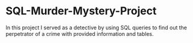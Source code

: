 # SQL-Murder-Mystery-Project
In this project I served as a detective by using SQL queries to find out the perpetrator of a crime with provided information and tables.
